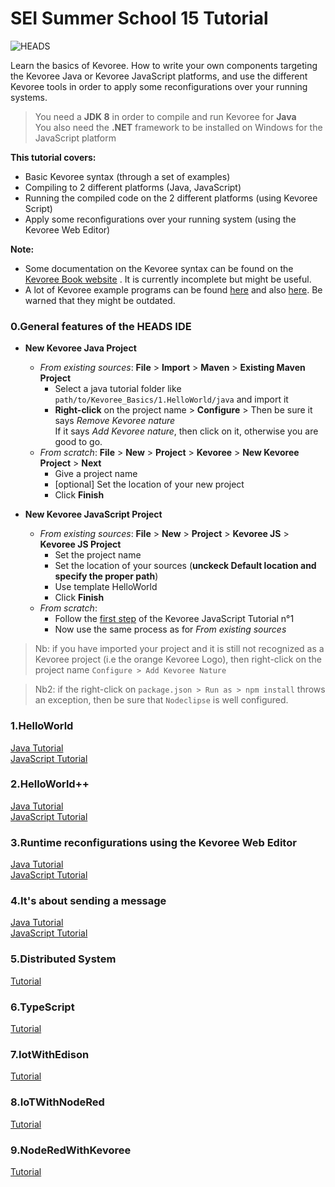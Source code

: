 SEI Summer School 15 Tutorial
===

![HEADS](http://heads-project.eu/sites/default/files/heads_large.png)

Learn the basics of Kevoree. How to write your own components targeting the Kevoree Java or Kevoree JavaScript platforms, and use the different Kevoree tools in order to apply some reconfigurations over your running systems.

> You need a **JDK 8** in order to compile and run Kevoree for **Java**  
> You also need the **.NET** framework to be installed on Windows for the JavaScript platform


**This tutorial covers:**

* Basic Kevoree syntax (through a set of examples)
* Compiling to 2 different platforms (Java, JavaScript)
* Running the compiled code on the 2 different platforms (using Kevoree Script)
* Apply some reconfigurations over your running system (using the Kevoree Web Editor)

**Note:**

* Some documentation on the Kevoree syntax can be found on the [Kevoree Book website](http://kevoree.github.io/kevoree-book/) . It is currently incomplete but might be useful.
* A lot of Kevoree example programs can be found [here](https://github.com/kevoree/kevoree-library) and also [here](https://github.com/kevoree/kevoree-samples). Be warned that they might be outdated.

### 0.General features of the HEADS IDE
  - **New Kevoree Java Project**
    - *From existing sources*: **File** > **Import** > **Maven** > **Existing Maven Project**  
      - Select a java tutorial folder like  `path/to/Kevoree_Basics/1.HelloWorld/java` and import it  
      - **Right-click** on the project name > **Configure** > Then be sure it says *Remove Kevoree nature*  
        If it says *Add Kevoree nature*, then click on it, otherwise you are good to go.
    - *From scratch*: **File** > **New** > **Project** > **Kevoree** > **New Kevoree Project** > **Next**  
      - Give a project name
      - [optional] Set the location of your new project
      - Click **Finish**


  - **New Kevoree JavaScript Project**  
    - *From existing sources*: **File** > **New** > **Project** > **Kevoree JS** > **Kevoree JS Project**  
      - Set the project name
      - Set the location of your sources (**unckeck Default location and specify the proper path**)
      - Use template HelloWorld
      - Click **Finish**
    - *From scratch*:
      - Follow the [first step](https://github.com/barais/SEISummerSchool/2.Kevoree_Basics/tree/master/1.HelloWorld/js) of the Kevoree JavaScript Tutorial n°1
      - Now use the same process as for *From existing sources*


> Nb: if you have imported your project and it is still not recognized as a Kevoree project (i.e the orange Kevoree Logo), then right-click on the project name  `Configure > Add Kevoree Nature`

> Nb2: if the right-click on `package.json > Run as > npm install` throws an exception, then be sure that `Nodeclipse` is well configured.

### 1.HelloWorld
[Java Tutorial](https://github.com/barais/SEISummerSchool/2.Kevoree_Basics/tree/master/1.HelloWorld/java)  
[JavaScript Tutorial](https://github.com/barais/SEISummerSchool/2.Kevoree_Basics/tree/master/1.HelloWorld/js)

### 2.HelloWorld++
[Java Tutorial](https://github.com/barais/SEISummerSchool/2.Kevoree_Basics/tree/master/2.HelloWorld++/java)  
[JavaScript Tutorial](https://github.com/barais/SEISummerSchool/2.Kevoree_Basics/tree/master/2.HelloWorld++/js)

### 3.Runtime reconfigurations using the Kevoree Web Editor
[Java Tutorial](https://github.com/barais/SEISummerSchool/2.Kevoree_Basics/tree/master/3.Runtime_Reconfigurations/java)  
[JavaScript Tutorial](https://github.com/barais/SEISummerSchool/2.Kevoree_Basics/tree/master/3.Runtime_Reconfigurations/js)

### 4.It's about sending a message
[Java Tutorial](https://github.com/barais/SEISummerSchool/2.Kevoree_Basics/tree/master/4.Its_About_Sending_A_Message/java)  
[JavaScript Tutorial](https://github.com/barais/SEISummerSchool/2.Kevoree_Basics/tree/master/4.Its_About_Sending_A_Message/js)

### 5.Distributed System
[Tutorial](https://github.com/barais/SEISummerSchool/2.Kevoree_Basics/tree/master/5.Distributed_System)

### 6.TypeScript
[Tutorial](https://github.com/barais/SEISummerSchool/2.Kevoree_Basics/tree/master/6.TypeScript)

### 7.IotWithEdison
[Tutorial](https://github.com/barais/SEISummerSchool/2.Kevoree_Basics/tree/master/7.IotWithEdison)

### 8.IoTWithNodeRed
[Tutorial](https://github.com/barais/SEISummerSchool/2.Kevoree_Basics/tree/master/8.IoTWithNodeRed)

### 9.NodeRedWithKevoree
[Tutorial](https://github.com/barais/SEISummerSchool/2.Kevoree_Basics/tree/master/9.NodeRedWithKevoree)
